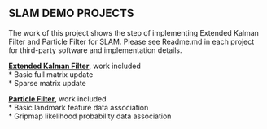 ## **SLAM DEMO PROJECTS**  

The work of this project shows the step of implementing Extended Kalman Filter and Particle Filter for SLAM. Please see Readme.md in each project for third-party software and implementation details.



[**Extended Kalman Filter**](./EKF_Slam), work included  
	* Basic full matrix update  
	* Sparse matrix update

[**Particle Filter**](./PF_FastSlamGridMap), work included  
	* Basic landmark feature data association  
    	* Gripmap likelihood probability data association




 


